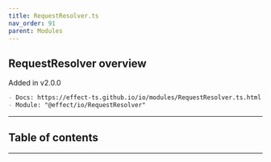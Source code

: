 ```yaml
---
title: RequestResolver.ts
nav_order: 91
parent: Modules
---
```


## RequestResolver overview

Added in v2.0.0

```md
- Docs: https://effect-ts.github.io/io/modules/RequestResolver.ts.html
- Module: "@effect/io/RequestResolver"
```

---

<h2 class="text-delta">Table of contents</h2>

---
